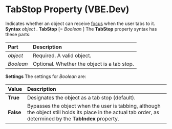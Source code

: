 
# TabStop Property (VBE.Dev)



Indicates whether an object can receive [focus](b8bdf64f-5920-1ae9-16d0-b26d09524a30.md) when the user tabs to it.
 **Syntax**
 _object_ . **TabStop** [= _Boolean_ ]
The  **TabStop** property syntax has these parts:


|**Part**|**Description**|
|:-----|:-----|
| _object_|Required. A valid object.|
| _Boolean_|Optional. Whether the object is a tab stop.|
 **Settings**
The settings for  _Boolean_ are:


|**Value**|**Description**|
|:-----|:-----|
| **True**|Designates the object as a tab stop (default).|
| **False**|Bypasses the object when the user is tabbing, although the object still holds its place in the actual tab order, as determined by the  **TabIndex** property.|
